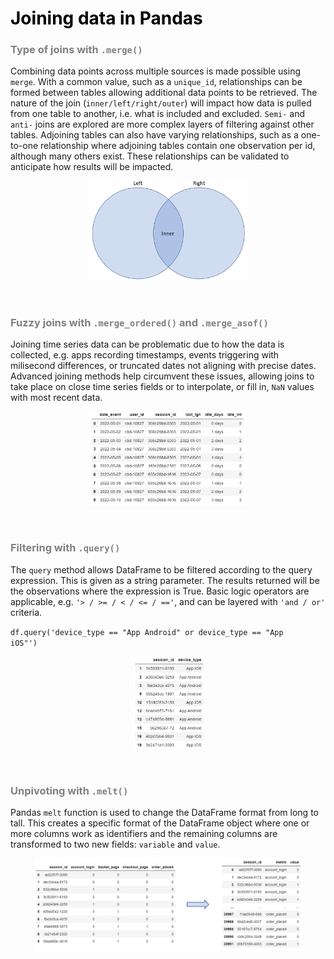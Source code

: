 <h1><font color='black'>Joining data in Pandas</font></h1>

<h3><font color='grey'>Type of joins with <code>.merge()</code></font></h3>

<p>Combining data points across multiple sources is made possible using <code>merge</code>. With a common value, such as a <code>unique_id</code>, relationships can be formed between tables allowing additional data points to be retrieved. The nature of the join (<code>inner/left/right/outer</code>) will impact how data is pulled from one table to another, i.e. what is included and excluded. <code>Semi-</code> and <code>anti-</code> joins are explored are more complex layers of filtering against other tables. Adjoining tables can also have varying relationships, such as a one-to-one relationship where adjoining tables contain one observation per id, although many others exist. These relationships can be validated to anticipate how results will be impacted.</p>

<p align="center" width="100%">
    <img width="50%" src="Joining_data_in_Pandas/Assets/inner_join_1.png">
</p>

<br>

<h3><font color='grey'>Fuzzy joins with <code>.merge_ordered()</code> and <code>.merge_asof()</code></font></h3>

<p>Joining time series data can be problematic due to how the data is collected, e.g. apps recording timestamps, events triggering with milisecond differences, or truncated dates not aligning with precise dates. Advanced joining methods help circumvent these issues, allowing joins to take place on close time series fields or to interpolate, or fill in, <code>NaN</code> values with most recent data.<p>

<p align="center" width="100%">
    <img width="50%" src="Joining_data_in_Pandas/Assets/merge_ordered_1.png">
</p>

<br>

<h3><font color='grey'>Filtering with <code>.query()</code></font></h3>

<p>The <code>query</code> method allows DataFrame to be filtered according to the query expression. This is given as a string parameter. The results returned will be the observations where the expression is True. Basic logic operators are applicable, e.g. <code>'> / >= / < / <= / =='</code>, and can be layered with <code>'and / or'</code> criteria.</p>

<code>df.query('device_type == "App Android" or device_type == "App iOS"')</code>

<p align="center" width="100%">
    <img width="22.5%" src="Joining_data_in_Pandas/Assets/query_1.png">
</p>

<br>

<h3><font color='grey'>Unpivoting with <code>.melt()</code></font></h3>

<p>Pandas <code>melt</code> function is used to change the DataFrame format from long to tall. This creates a specific format of the DataFrame object where one or more columns work as identifiers and the remaining columns are transformed to two new fields: <code>variable</code> and <code>value</code>.</p>

<p align="center" width="100%">
    <img width="85%" src="Joining_data_in_Pandas/Assets/melt_1.png">
</p>
